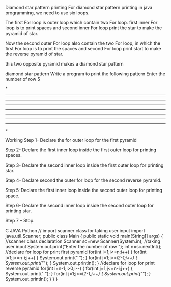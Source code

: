 Diamond star pattern printing
For diamond star pattern printing in java programming, we need to use six loops.

The first For loop is outer loop which contain two For loop. first inner For loop is to print  spaces and second inner For loop print the star to make the pyramid of star.

Now the second outer For loop also contain the two For loop, in which the first For loop is to print the spaces and second For loop print start to make the reverse pyramid of star. 

this two opposite pyramid makes a diamond star pattern

diamond star pattern
Write a program to print the following pattern
Enter the number of row 5

    *
   ***
  *****
 *******
*********
 *******
  *****
   ***
    *


Working
Step 1- Declare the for outer loop for the first pyramid

Step 2- Declare the first inner loop inside the first outer loop for printing spaces.

Step 3- Declare the second inner loop inside the first outer loop for printing star.

Step 4- Declare second the outer  for loop for the second reverse pyramid.

Step 5-Declare the first inner loop inside the second outer loop for printing space.

Step 6- Declare the second inner loop inside the second outer loop for printing star.

Step 7 – Stop.

C	JAVA	Python
// import scanner class for taking user input
import java.util.Scanner;
public class Main
{
      public static void  main(String[] args)
      {
           //scanner class declaration
           Scanner sc=new Scanner(System.in);
           //taking user input
           System.out.print("Enter the number of row ");
           int n=sc.nextInt(); 
           //declare for loop for print first pyramid
           for(int i=1;i<=n;i++)
           {
                 for(int j=1;j<=n-i;j++)
                 {
                       System.out.print(" ");
                 }
                 for(int j=1;j<=i*2-1;j++)
                 {
                       System.out.print("*");
                 }
                 System.out.println();
           } 
           //declare for loop for print reverse pyramid
           for(int i=n-1;i>0;i--)
           {
                 for(int j=1;j<=n-i;j++)
                 {
                       System.out.print(" ");
                 }
                 for(int j=1;j<=i*2-1;j++)
                 {
                       System.out.print("*");
                 }
                 System.out.println();
           }
      }
}
